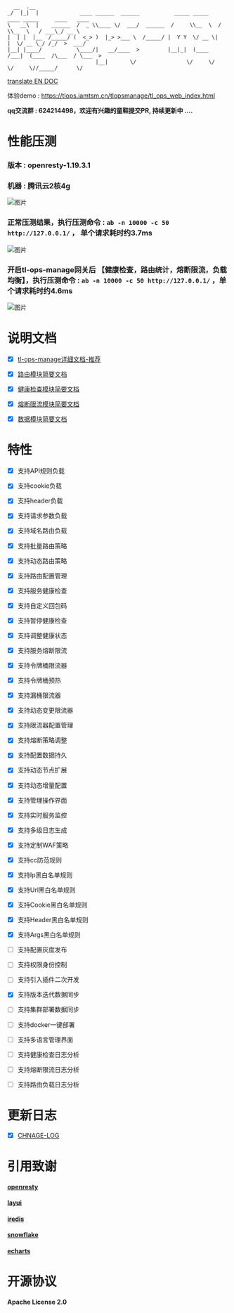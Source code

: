       __  .__                                                                                       
    _/  |_|  |             ____ ______  ______           _____ _____    ____ _____     ____   ____  
    \   __\  |    ______  /  _ \\____ \/  ___/  ______  /     \\__  \  /    \\__  \   / ___\_/ __ \ 
    |  | |  |__  /_____/ (  <_> )  |_> >___ \  /_____/ |  Y Y  \/ __ \|   |  \/ __ \_/ /_/  >  ___/ 
    |__| |____/           \____/|   __/____  >         |__|_|  (____  /___|  (____  /\___  / \___  >
                                |__|       \/                \/     \/     \/     \//_____/      \/ 

<a href="https://github.com/iamtsm/tl-ops-manage/blob/main/doc/README_EN.md"> translate EN DOC </a>


体验demo : https://tlops.iamtsm.cn/tlopsmanage/tl_ops_web_index.html


**qq交流群 : 624214498，欢迎有兴趣的童鞋提交PR, 持续更新中 ....**



# 性能压测

###  版本 : openresty-1.19.3.1

###  机器 : 腾讯云2核4g

 ![图片](https://qnproxy.iamtsm.cn/16559798756003.png "图片") 


### 正常压测结果，执行压测命令 : `ab -n 10000 -c 50 http://127.0.0.1/` ， 单个请求耗时约3.7ms

 ![图片](https://qnproxy.iamtsm.cn/16559785692014.png "图片") 


### 开启tl-ops-manage网关后 【健康检查，路由统计，熔断限流，负载均衡】，执行压测命令 : `ab -n 10000 -c 50 http://127.0.0.1/` ，单个请求耗时约4.6ms

 ![图片](https://qnproxy.iamtsm.cn/16559817202461.png "图片") 



# 说明文档

- [x] [tl-ops-manage详细文档-推荐](https://book.iamtsm.cn)

- [x] [路由模块简要文档](doc/tl-ops-balance.md)

- [x] [健康检查模块简要文档](doc/tl-ops-health.md)

- [x] [熔断限流模块简要文档](doc/tl-ops-limit.md)

- [x] [数据模块简要文档](doc/tl-ops-store.md)



# 特性

- [x] 支持API规则负载

- [x] 支持cookie负载

- [x] 支持header负载

- [x] 支持请求参数负载

- [x] 支持域名路由负载

- [x] 支持批量路由策略

- [x] 支持动态路由策略

- [x] 支持路由配置管理


- [x] 支持服务健康检查

- [x] 支持自定义回包码

- [x] 支持暂停健康检查

- [x] 支持调整健康状态


- [x] 支持服务熔断限流

- [x] 支持令牌桶限流器

- [x] 支持令牌桶预热

- [x] 支持漏桶限流器

- [x] 支持动态变更限流器

- [x] 支持限流器配置管理

- [x] 支持熔断策略调整



- [x] 支持配置数据持久

- [x] 支持动态节点扩展

- [x] 支持动态增量配置

- [x] 支持管理操作界面

- [x] 支持实时服务监控

- [x] 支持多级日志生成



- [x] 支持定制WAF策略

- [x] 支持cc防范规则

- [x] 支持Ip黑白名单规则

- [x] 支持Url黑白名单规则

- [x] 支持Cookie黑白名单规则

- [x] 支持Header黑白名单规则

- [x] 支持Args黑白名单规则



- [ ] 支持配置灰度发布

- [ ] 支持权限身份控制

- [ ] 支持引入插件二次开发

- [x] 支持版本迭代数据同步

- [ ] 支持集群部署数据同步
 
- [ ] 支持docker一键部署

- [ ] 支持多语言管理界面



- [ ] 支持健康检查日志分析

- [ ] 支持熔断限流日志分析

- [ ] 支持路由负载日志分析


# 更新日志

- [x] [CHNAGE-LOG](doc/change.md)


# 引用致谢

#### [openresty](https://github.com/openresty/openresty)

#### [layui](https://github.com/layui/layui)

#### [iredis](https://github.com/membphis/lua-resty-iredis)

#### [snowflake](https://github.com/yunfengmeng/lua-resty-snowflake)

#### [echarts](https://github.com/apache/echarts)


# 开源协议

#### Apache License 2.0